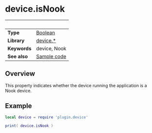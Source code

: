 # device.isNook

|                      | &nbsp; 
| -------------------- | ---------------------------------------------------------------
| __Type__             | [Boolean](https://docs.coronalabs.com/api/type/Boolean.html)
| __Library__          | [device.*](Readme.markdown)
| __Keywords__         | device, Nook
| __See also__         | [Sample code](sample.lua)


## Overview

This property indicates whether the device running the application is a Nook device.


## Example
 
``````lua
local device = require 'plugin.device'

print( device.isNook )
``````
